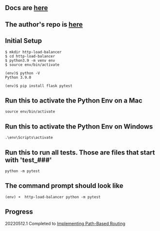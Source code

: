 ## Docs are [here](https://testdriven.io/courses/http-load-balancer/concepts/)

## The author's repo is [here](https://github.com/paktek123/myhouse-api)

## Initial Setup
```
$ mkdir http-load-balancer
$ cd http-load-balancer
$ python3.9 -m venv env
$ source env/bin/activate

(env)$ python -V
Python 3.9.0

(env)$ pip install flask pytest
```

## Run this to activate the Python Env on a Mac
```
source env/bin/activate
```

## Run this to activate the Python Env on Windows
```
.\env\Scripts\activate
```

## Run this to run all tests. Those are files that start with 'test_###'
```
python -m pytest
```

## The command prompt should look like
```
(env) ➜  http-load-balancer python -m pytest 
```

## Progress
20220512.1 Completed to [Implementing Path-Based Routing](https://testdriven.io/courses/http-load-balancer/routing/#H-7-implementing-path-based-routing)